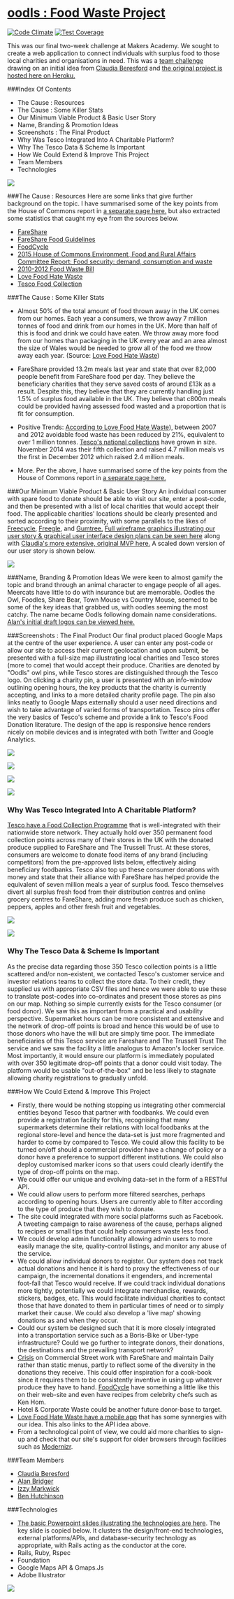 [oodls : Food Waste Project](http://www.oodlsio.herokuapp.com)
==========================

[![Code Climate](https://codeclimate.com/github/Callisto13/Oodls/badges/gpa.svg)](https://codeclimate.com/github/Callisto13/Oodls) [![Test Coverage](https://codeclimate.com/github/Callisto13/Oodls/badges/coverage.svg)](https://codeclimate.com/github/Callisto13/Oodls)

This was our final two-week challenge at Makers Academy.  We sought to create a web application to connect individuals with surplus food to those local charities and organisations in need.  This was a [team challenge](#team) drawing on an initial idea from [Claudia Beresford](https://github.com/Callisto13) and [the original project is hosted here on Heroku.](http://www.oodlsio.herokuapp.com)

###Index Of Contents
- The Cause : Resources
- The Cause : Some Killer Stats
- Our Minimum Viable Product & Basic User Story
- Name, Branding & Promotion Ideas
- Screenshots : The Final Product
- Why Was Tesco Integrated Into A Charitable Platform?
- Why The Tesco Data & Scheme Is Important
- How We Could Extend & Improve This Project
- Team Members
- <a name="#technologies"></a>Technologies</a>

<p>
<p>
<img src="https://raw.githubusercontent.com/benhutchinson/Oodls/master/public/images/presentationfront.png">


###The Cause : Resources
Here are some links that give further background on the topic.  I have summarised some of the key points from the House of Commons report in [a separate page here.](https://github.com/benhutchinson/Oodls/blob/master/NotesHouseOfCommons.md) but also extracted some statistics that caught my eye from the sources below.
* [FareShare](http://www.fareshare.org.uk/)
* [FareShare Food Guidelines](http://www.fareshare.org.uk/wp-content/uploads/2014/12/Food-offers-Guidelines-2014-15.pdf)
* [FoodCycle](http://foodcycle.org.uk/)
* [2015 House of Commons Environment, Food and Rural Affairs Committee Report: Food security: demand, consumption and waste](http://www.publications.parliament.uk/pa/cm201415/cmselect/cmenvfru/703/703.pdf)
* [2010-2012 Food Waste Bill](http://services.parliament.uk/bills/2010-12/foodwaste.html)
* [Love Food Hate Waste](http://england.lovefoodhatewaste.com/node/2472)
* [Tesco Food Collection](http://foodcollection.tesco.com/#donate-in-store)


###The Cause : Some Killer Stats
* Almost 50% of the total amount of food thrown away in the UK comes from our homes.  Each year a consumers, we throw away 7 million tonnes of food and drink from our homes in the UK.  More than half of this is food and drink we could have eaten.  We throw away more food from our homes than packaging in the UK every year and an area almost the size of Wales would be needed to grow all of the food we throw away each year. (Source: [Love Food Hate Waste](http://england.lovefoodhatewaste.com/node/2472))

* FareShare provided 13.2m meals last year and state that over 82,000 people benefit from FareShare food per day.  They believe the beneficiary charities that they serve saved costs of around £13k as a result.  Despite this, they believe that they are currently handling just 1.5% of surplus food available in the UK.  They believe that c800m meals could be provided having assessed food wasted and a proportion that is fit for consumption.

* Positive Trends: [According to Love Food Hate Waste](http://england.lovefoodhatewaste.com/node/2472)), between 2007 and 2012 avoidable food waste has been reduced by 21%, equivalent to over 1 million tonnes.  [Tesco's national collections](http://foodcollection.tesco.com) have grown in size.  November 2014 was their fifth collection and raised 4.7 million meals vs the first in December 2012 which raised 2.4 million meals.

* More.  Per the above, I have summarised some of the key points from the House of Commons report in [a separate page here.](https://github.com/benhutchinson/Oodls/blob/master/NotesHouseOfCommons.md) 


###Our Minimum Viable Product & Basic User Story
An individual consumer with spare food to donate should be able to visit our site, enter a post-code, and then be presented with a list of local charities that would accept their food.  The applicable charities' locations should be clearly presented and sorted according to their proximity, with some parallels to the likes of [Freecycle](https://www.freecycle.org/), [Freegle](https://ilovefreegle.org/), and [Gumtree.](http://www.gumtree.com)  [Full wireframe graphics illustrating our user story & graphical user interface design plans can be seen here](https://github.com/benhutchinson/Oodls/blob/master/ideas.md#gui--user-story) along with [Claudia's more extensive, original MVP here.](https://github.com/benhutchinson/Oodls/blob/master/mvp.md)  A scaled down version of our user story is shown below.

<p>
<img src="https://raw.githubusercontent.com/benhutchinson/Oodls/master/public/images/smalluserstory.png">


###Name, Branding & Promotion Ideas
We were keen to almost gamify the topic and brand through an animal character to engage people of all ages.  Meercats have little to do with insurance but are memorable.  Oodles the Owl, Foodles, Share Bear, Town Mouse vs Country Mouse, seemed to be some of the key ideas that grabbed us, with oodles seeming the most catchy.  The name became Oodls following domain name considerations.  [Alan's initial draft logos can be viewed here.](https://github.com/benhutchinson/Oodls/blob/master/ideas.md#logo-iterations) 


###Screenshots : The Final Product
Our final product placed Google Maps at the centre of the user experience.  A user can enter any post-code or allow our site to access their current geolocation and upon submit, be presented with a full-size map illustrating local charities and Tesco stores (more to come) that would accept their produce.  Charities are denoted by "Oodls" owl pins, while Tesco stores are distinguished through the Tesco logo.  On clicking a charity pin, a user is presented with an info-window outlining opening hours, the key products that the charity is currently accepting, and links to a more detailed charity profile page.  The pin also links neatly to Google Maps externally should a user need directions and wish to take advantage of varied forms of transportation.  Tesco pins offer the very basics of Tesco's scheme and provide a link to Tesco's Food Donation literature.  The design of the app is responsive hence renders nicely on mobile devices and is integrated with both Twitter and Google Analytics.  


<p>
<img src="https://raw.githubusercontent.com/benhutchinson/Oodls/master/public/images/charityscreen.png">


<p>
<img src="https://raw.githubusercontent.com/benhutchinson/Oodls/master/public/images/tescoscreen.png">


<p>
<img src="https://raw.githubusercontent.com/benhutchinson/Oodls/master/public/images/twitter.png">

<p>
<img src="https://raw.githubusercontent.com/benhutchinson/Oodls/master/public/images/twittercard.png">



### Why Was Tesco Integrated Into A Charitable Platform?
[Tesco have a Food Collection Programme](http://foodcollection.tesco.com/#donate-now) that is well-integrated with their nationwide store network.  They actually hold over 350 permanent food collection points across many of their stores in the UK with the donated produce supplied to FareShare and The Trussell Trust.  At these stores, consumers are welcome to donate food items of any brand (including competitors) from the pre-approved lists below, effectively aiding beneficiary foodbanks.  Tesco also top up these consumer donations with money and state that their alliance with FareShare has helped provide the equivalent of seven million meals a year of surplus food.  Tesco themselves divert all surplus fresh food from their distribution centres and online grocery centres to FareShare, adding more fresh produce such as chicken, peppers, apples and other fresh fruit and vegetables.

<img src="https://raw.githubusercontent.com/benhutchinson/Oodls/master/public/images/tesco_fare_share.png">
<p>
<img src="https://raw.githubusercontent.com/benhutchinson/Oodls/master/public/images/tesco_trussell_trust.png">



### Why The Tesco Data & Scheme Is Important
As the precise data regarding those 350 Tesco collection points is a little scattered and/or non-existent, we contacted Tesco's customer service and investor relations teams to collect the store data.  To their credit, they supplied us with appropriate CSV files and hence we were able to use these to translate post-codes into co-ordinates and present those stores as pins on our map.  Nothing so simple currently exists for the Tesco consumer (or food donor).  We saw this as important from a practical and usability perspective.  Supermarket hours can be more consistent and extensive and the network of drop-off points is broad and hence this would be of use to those donors who have the will but are simply time poor.  The immediate beneficiaries of this Tesco service are Fareshare and The Trussell Trust The service and we saw the facility a little analogus to Amazon's locker service.  Most importantly, it would ensure our platform is immediately populated with over 350 legitimate drop-off points that a donor could visit today.  The platform would be usable "out-of-the-box" and be less likely to stagnate allowing charity registrations to gradually unfold.


###How We Could Extend & Improve This Project
- Firstly, there would be nothing stopping us integrating other commercial entities beyond Tesco that partner with foodbanks.  We could even provide a registration facility for this, recognising that many supermarkets determine their relations with local foodbanks at the regional store-level and hence the data-set is just more fragmented and harder to come by compared to Tesco.  We could allow this facility to be turned on/off should a commercial provider have a change of policy or a donor have a preference to support different institutions.  We could also deploy customised marker icons so that users could clearly identify the type of drop-off points on the map.
- We could offer our unique and evolving data-set in the form of a RESTful API. 
- We could allow users to perform more filtered searches, perhaps according to opening hours.  Users are currently able to filter according to the type of produce that they wish to donate.
- The site could integrated with more social platforms such as Facebook.  A tweeting campaign to raise awareness of the cause, perhaps aligned to recipes or small tips that could help consumers waste less food.
- We could develop admin functionality allowing admin users to more easily manage the site, quality-control listings, and monitor any abuse of the service.
- We could allow individual donors to register.  Our system does not track actual donations and hence it is hard to proxy the effectiveness of our campaign, the incremental donations it engenders, and incremental foot-fall that Tesco would receive.  If we could track individual donations more tightly, potentially we could integrate merchandise, rewards, stickers, badges, etc.  This would facilitate individual charities to contact those that have donated to them in particular times of need or to simply market their cause.  We could also develop a 'live map' showing donations as and when they occur.
- Could our system be designed such that it is more closely integrated into a transportation service such as a Boris-Bike or Uber-type infrastructure?  Could we go further to integrate donors, their donations, the destinations and the prevailing transport network?
- [Crisis](http://www.crisis.org.uk/) on Commercial Street work with FareShare and maintain Daily rather than static menus, partly to reflect some of the diversity in the donations they receive.  This could offer inspiration for a cook-book since it requires them to be consistently inventive in using up whatever produce they have to hand.  [FoodCycle](http://foodcycle.org.uk/recipes/) have something a little like this on their web-site and even have recipes from celebrity chefs such as Ken Hom.
- Hotel & Corporate Waste could be another future donor-base to target.
- [Love Food Hate Waste have a mobile app](http://england.lovefoodhatewaste.com/content/download-new-love-food-hate-waste-free-app) that has some synnergies with our idea.  This also links to the API idea above.
- From a technological point of view, we could aid more charities to sign-up and check that our site's support for older browsers through facilities such as [Modernizr](http://modernizr.com/).


[](#team)<a name="team"></a>
###Team Members
- [Claudia Beresford](https://github.com/Callisto13)
- [Alan Bridger](https://github.com/abridger)
- [Izzy Markwick](https://github.com/imarkwick)
- [Ben Hutchinson](https://github.com/benhutchinson)

###Technologies
- [The basic Powerpoint slides illustrating the technologies are here](https://rawgit.com/benhutchinson/Oodls/master/public/v1presentation.pptx).  The key slide is copied below.  It clusters the design/front-end technologies, external platforms/APIs, and database-security technology as appropriate, with Rails acting as the conductor at the core.
- Rails, Ruby, Rspec
- Foundation
- Google Maps API & Gmaps.Js
- Adobe Illustrator

<p>
<img src="https://raw.githubusercontent.com/benhutchinson/Oodls/master/public/images/technologies.png">
